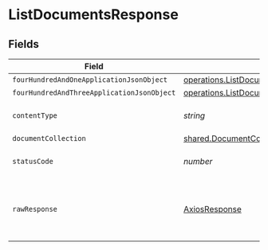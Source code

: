 # ListDocumentsResponse


## Fields

| Field                                                                                                                 | Type                                                                                                                  | Required                                                                                                              | Description                                                                                                           |
| --------------------------------------------------------------------------------------------------------------------- | --------------------------------------------------------------------------------------------------------------------- | --------------------------------------------------------------------------------------------------------------------- | --------------------------------------------------------------------------------------------------------------------- |
| `fourHundredAndOneApplicationJsonObject`                                                                              | [operations.ListDocumentsResponseBody](../../../sdk/models/operations/listdocumentsresponsebody.md)                   | :heavy_minus_sign:                                                                                                    | Unauthenticated                                                                                                       |
| `fourHundredAndThreeApplicationJsonObject`                                                                            | [operations.ListDocumentsDocumentsResponseBody](../../../sdk/models/operations/listdocumentsdocumentsresponsebody.md) | :heavy_minus_sign:                                                                                                    | Forbidden                                                                                                             |
| `contentType`                                                                                                         | *string*                                                                                                              | :heavy_check_mark:                                                                                                    | HTTP response content type for this operation                                                                         |
| `documentCollection`                                                                                                  | [shared.DocumentCollection](../../../sdk/models/shared/documentcollection.md)                                         | :heavy_minus_sign:                                                                                                    | OK                                                                                                                    |
| `statusCode`                                                                                                          | *number*                                                                                                              | :heavy_check_mark:                                                                                                    | HTTP response status code for this operation                                                                          |
| `rawResponse`                                                                                                         | [AxiosResponse](https://axios-http.com/docs/res_schema)                                                               | :heavy_minus_sign:                                                                                                    | Raw HTTP response; suitable for custom response parsing                                                               |